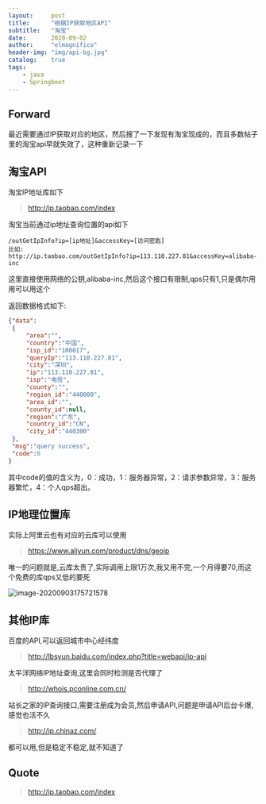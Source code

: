 ```yaml
---
layout:     post
title:      "根据IP获取地区API"
subtitle:   "淘宝"
date:       2020-09-02
author:     "elmagnifico"
header-img: "img/api-bg.jpg"
catalog:    true
tags:
    - java
    - Springboot
---
```


## Forward

最近需要通过IP获取对应的地区，然后搜了一下发现有淘宝现成的，而且多数帖子里的淘宝api早就失效了，这种重新记录一下



## 淘宝API

淘宝IP地址库如下

> http://ip.taobao.com/index



淘宝当前通过ip地址查询位置的api如下

```
/outGetIpInfo?ip=[ip地址]&accessKey=[访问密匙]
比如:
http://ip.taobao.com/outGetIpInfo?ip=113.110.227.81&accessKey=alibaba-inc
```

这里直接使用网络的公钥,alibaba-inc,然后这个接口有限制,qps只有1,只是偶尔用用可以用这个



返回数据格式如下:

```json
{"data":
 {
     "area":"",
     "country":"中国",
     "isp_id":"100017",
     "queryIp":"113.110.227.81",
     "city":"深圳",
     "ip":"113.110.227.81",
     "isp":"电信",
     "county":"",
     "region_id":"440000",
     "area_id":"",
     "county_id":null,
     "region":"广东",
     "country_id":"CN",
     "city_id":"440300"
 },
 "msg":"query success",
 "code":0
}
```

其中code的值的含义为，0：成功，1：服务器异常，2：请求参数异常，3：服务器繁忙，4：个人qps超出。



## IP地理位置库

实际上阿里云也有对应的云库可以使用

> https://www.aliyun.com/product/dns/geoip

唯一的问题就是,云库太贵了,实际调用上限1万次,我又用不完,一个月得要70,而这个免费的库qps又低的要死

![image-20200903175721578](https://i.loli.net/2020/09/03/zyQWomAapLbVDJO.png)

## 其他IP库

百度的API,可以返回城市中心经纬度

> http://lbsyun.baidu.com/index.php?title=webapi/ip-api

太平洋网络IP地址查询,这里会同时检测是否代理了

> http://whois.pconline.com.cn/

站长之家的IP查询接口,需要注册成为会员,然后申请API,问题是申请API后台卡爆,感觉也活不久

>http://ip.chinaz.com/



都可以用,但是稳定不稳定,就不知道了

## Quote

> http://ip.taobao.com/index